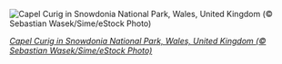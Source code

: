 
![Capel Curig in Snowdonia National Park, Wales, United Kingdom (© Sebastian Wasek/Sime/eStock Photo)](https://cn.bing.com//th?id=OHR.CapelCurig_EN-US8402685568_1920x1080.jpg&rf=LaDigue_1920x1080.jpg&pid=hp)

*[Capel Curig in Snowdonia National Park, Wales, United Kingdom (© Sebastian Wasek/Sime/eStock Photo)](https://www.bing.com/search?q=snowdonia+national+park+eryri+wales&form=hpcapt&filters=HpDate%3a%2220211018_0700%22)*
